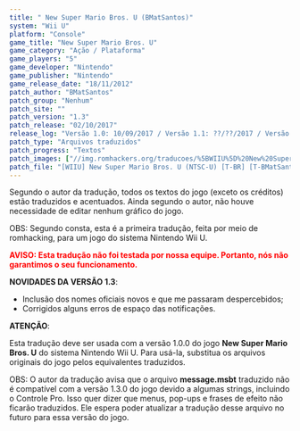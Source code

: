```yaml
---
title: " New Super Mario Bros. U (BMatSantos)"
system: "Wii U"
platform: "Console"
game_title: "New Super Mario Bros. U"
game_category: "Ação / Plataforma"
game_players: "5"
game_developer: "Nintendo"
game_publisher: "Nintendo"
game_release_date: "18/11/2012"
patch_author: "BMatSantos"
patch_group: "Nenhum"
patch_site: ""
patch_version: "1.3"
patch_release: "02/10/2017"
release_log: "Versão 1.0: 10/09/2017 / Versão 1.1: ??/??/2017 / Versão 1.2: ??/??/2017 / Versão 1.3: 02/10/2017"
patch_type: "Arquivos traduzidos"
patch_progress: "Textos"
patch_images: ["//img.romhackers.org/traducoes/%5BWIIU%5D%20New%20Super%20Mario%20Bros.%20U%20-%20BMatSantos%20-%201.jpg","//img.romhackers.org/traducoes/%5BWIIU%5D%20New%20Super%20Mario%20Bros.%20U%20-%20BMatSantos%20-%202.jpg","//img.romhackers.org/traducoes/%5BWIIU%5D%20New%20Super%20Mario%20Bros.%20U%20-%20BMatSantos%20-%203.jpg"]
patch_file: "[WIIU] New Super Mario Bros. U (NTSC-U) [T-BR] [T-BMatSantos G-Nenhum] [V-1.3 A-2017].zip"
---
```

Segundo o autor da tradução, todos os textos do jogo (exceto os créditos) estão traduzidos e acentuados. Ainda segundo o autor, não houve necessidade de editar nenhum gráfico do jogo.

OBS: Segundo consta, esta é a primeira tradução, feita por meio de romhacking, para um jogo do sistema Nintendo Wii U.

<p style="color:red"><b>AVISO: Esta tradução não foi testada por nossa equipe. Portanto, nós não garantimos o seu funcionamento.</b></p>

<b>NOVIDADES DA VERSÃO 1.3</b>:

- Inclusão dos nomes oficiais novos e que me passaram despercebidos;
- Corrigidos alguns erros de espaço das notificações.
 
<b>ATENÇÃO</b>:

Esta tradução deve ser usada com a versão 1.0.0 do jogo <b>New Super Mario Bros. U</b> do sistema Nintendo Wii U. Para usá-la, substitua os arquivos originais do jogo pelos equivalentes traduzidos.

OBS: O autor da tradução avisa que o arquivo <b>message.msbt</b> traduzido não é compatível com a versão 1.3.0 do jogo devido a algumas strings, incluindo o Controle Pro. Isso quer dizer que menus, pop-ups e frases de efeito não ficarão traduzidos. Ele espera poder atualizar a tradução desse arquivo no futuro para essa versão do jogo.

